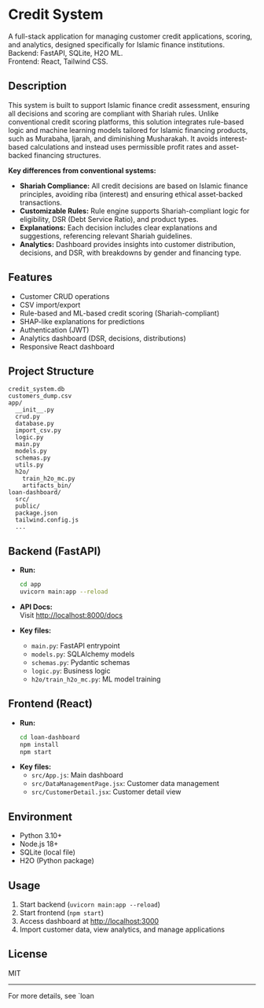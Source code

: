 # Credit System

A full-stack application for managing customer credit applications, scoring, and analytics, designed specifically for Islamic finance institutions.  
Backend: FastAPI, SQLite, H2O ML.  
Frontend: React, Tailwind CSS.

## Description

This system is built to support Islamic finance credit assessment, ensuring all decisions and scoring are compliant with Shariah rules. Unlike conventional credit scoring platforms, this solution integrates rule-based logic and machine learning models tailored for Islamic financing products, such as Murabaha, Ijarah, and diminishing Musharakah. It avoids interest-based calculations and instead uses permissible profit rates and asset-backed financing structures.

**Key differences from conventional systems:**
- **Shariah Compliance:** All credit decisions are based on Islamic finance principles, avoiding riba (interest) and ensuring ethical asset-backed transactions.
- **Customizable Rules:** Rule engine supports Shariah-compliant logic for eligibility, DSR (Debt Service Ratio), and product types.
- **Explanations:** Each decision includes clear explanations and suggestions, referencing relevant Shariah guidelines.
- **Analytics:** Dashboard provides insights into customer distribution, decisions, and DSR, with breakdowns by gender and financing type.

## Features

- Customer CRUD operations
- CSV import/export
- Rule-based and ML-based credit scoring (Shariah-compliant)
- SHAP-like explanations for predictions
- Authentication (JWT)
- Analytics dashboard (DSR, decisions, distributions)
- Responsive React dashboard

## Project Structure

```
credit_system.db
customers_dump.csv
app/
  __init__.py
  crud.py
  database.py
  import_csv.py
  logic.py
  main.py
  models.py
  schemas.py
  utils.py
  h2o/
    train_h2o_mc.py
    artifacts_bin/
loan-dashboard/
  src/
  public/
  package.json
  tailwind.config.js
  ...
```

## Backend (FastAPI)

- **Run:**  
  ```sh
  cd app
  uvicorn main:app --reload
  ```
- **API Docs:**  
  Visit [http://localhost:8000/docs](http://localhost:8000/docs)

- **Key files:**  
  - `main.py`: FastAPI entrypoint  
  - `models.py`: SQLAlchemy models  
  - `schemas.py`: Pydantic schemas  
  - `logic.py`: Business logic  
  - `h2o/train_h2o_mc.py`: ML model training

## Frontend (React)

- **Run:**  
  ```sh
  cd loan-dashboard
  npm install
  npm start
  ```
- **Key files:**  
  - `src/App.js`: Main dashboard  
  - `src/DataManagementPage.jsx`: Customer data management  
  - `src/CustomerDetail.jsx`: Customer detail view

## Environment

- Python 3.10+
- Node.js 18+
- SQLite (local file)
- H2O (Python package)

## Usage

1. Start backend (`uvicorn main:app --reload`)
2. Start frontend (`npm start`)
3. Access dashboard at [http://localhost:3000](http://localhost:3000)
4. Import customer data, view analytics, and manage applications

## License

MIT

---

For more details, see `loan

